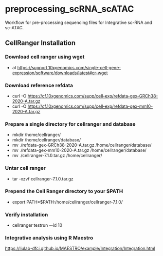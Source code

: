 <!-- GETTING STARTED -->

# preprocessing_scRNA_scATAC
Workflow for pre-processing sequencing files for Integrative sc-RNA and sc-ATAC.

## CellRanger Installation

### Download cell ranger using wget
- at https://support.10xgenomics.com/single-cell-gene-expression/software/downloads/latest#cr-wget

### Download reference refdata
- curl -O https://cf.10xgenomics.com/supp/cell-exp/refdata-gex-GRCh38-2020-A.tar.gz
- curl -O https://cf.10xgenomics.com/supp/cell-exp/refdata-gex-mm10-2020-A.tar.gz

### Prepare a single directory for cellranger and database
- mkdir /home/cellranger/
- mkdir /home/cellranger/database/
- mv ./refdata-gex-GRCh38-2020-A.tar.gz /home/cellranger/database/
- mv ./refdata-gex-mm10-2020-A.tar.gz /home/cellranger/database/
- mv ./cellranger-7.1.0.tar.gz /home/cellranger/

### Untar cell ranger 
- tar -xzvf cellranger-7.1.0.tar.gz

### Prepend the Cell Ranger directory to your $PATH
- export PATH=$PATH:/home/cellranger/cellranger-7.1.0/
  
### Verify installation
- cellranger testrun --id 10
  

### Integrative analysis using R Maestro 
https://liulab-dfci.github.io/MAESTRO/example/Integration/Integration.html
